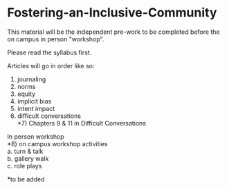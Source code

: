 # Fostering-an-Inclusive-Community

This material will be the independent pre-work to be completed before the on campus in person "workshop".

Please read the syllabus first.

Articles will go in order like so:
1) journaling
2) norms
3) equity
4) implicit bias
5) intent impact
6) difficult conversations  
*7) Chapters 9 & 11 in Difficult Conversations

In person workshop  
*8) on campus workshop activities  
  a. turn & talk  
  b. gallery walk  
  c. role plays  


*to be added
